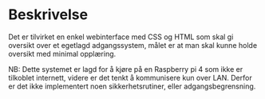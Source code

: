 # Beskrivelse
Det er tilvirket en enkel webinterface med CSS og HTML som skal gi oversikt over et egetlagd adgangssystem, målet er at man skal kunne holde oversikt med minimal opplæring.

NB: Dette systemet er lagd for å kjøre på en Raspberry pi 4 som ikke er tilkoblet internett, videre er det tenkt å kommunisere kun over LAN. Derfor er det ikke implementert noen sikkerhetsrutiner, eller adgangsbegrensning.